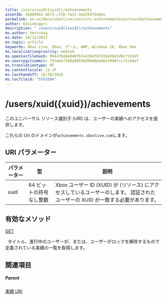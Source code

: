 ```yaml
---
title: /users/xuid({xuid})/achievements
assetID: 4dd89962-ab73-c25b-7a11-3ed35475492e
permalink: en-us/docs/xboxlive/rest/uri-achievementsusersxuidachievementsv2.html
author: KevinAsgari
description: " /users/xuid({xuid})/achievements"
ms.author: kevinasg
ms.date: 10/12/2017
ms.topic: article
keywords: Xbox Live, Xbox, ゲーム, UWP, Windows 10, Xbox One
ms.localizationpriority: medium
ms.openlocfilehash: 094476d4e846fb7e4194f67d3de6bd1d9c7316df
ms.sourcegitcommit: 753e0a7160a88830d9908b446ef0907cc71c64e7
ms.translationtype: MT
ms.contentlocale: ja-JP
ms.lasthandoff: 10/30/2018
ms.locfileid: "5763394"
---
```

# <a name="usersxuidxuidachievements"></a>/users/xuid({xuid})/achievements
 
このユニバーサル リソース識別子 (URI) は、ユーザーの実績へのアクセスを提供します。
 
これらの Uri のドメインが`achievements.xboxlive.com`します。
 
<a id="ID4E1"></a>

 
## <a name="uri-parameters"></a>URI パラメーター
 
| パラメーター| 型| 説明| 
| --- | --- | --- | 
| xuid| 64 ビットの符号なし整数| Xbox ユーザー ID (XUID) が (リソース) にアクセスしているユーザーのします。 認証されたユーザーの XUID が一致する必要があります。| 
  
<a id="ID4EAC"></a>

 
## <a name="valid-methods"></a>有効なメソッド

[GET](uri-achievementsusersxuidachievementsgetv2.md)

&nbsp;&nbsp;タイトル、進行中のユーザーが、または、ユーザーがロックを解除するもので定義されている実績の一覧を取得します。
 
<a id="ID4EKC"></a>

 
## <a name="see-also"></a>関連項目
 
<a id="ID4EMC"></a>

 
##### <a name="parent"></a>Parent 

[実績 URI](atoc-reference-achievementsv2.md)

   
